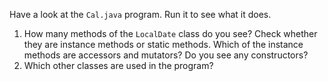 Have a look at the `Cal.java` program. Run it to see what it does.

1. How many methods of the `LocalDate` class do you see? Check whether they are instance methods or static methods. Which of the instance methods are accessors and mutators? Do you see any constructors?
2. Which other classes are used in the program?
